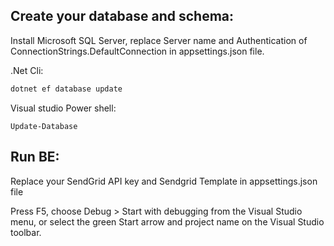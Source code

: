## Create your database and schema:
Install Microsoft SQL Server, replace Server name and Authentication of ConnectionStrings.DefaultConnection in appsettings.json file.

.Net Cli:
```bash
dotnet ef database update
```
Visual studio Power shell:
```
Update-Database
```
## Run BE: 
Replace your SendGrid API key and Sendgrid Template in appsettings.json file

Press F5, choose Debug > Start with debugging from the Visual Studio menu, or select the green Start arrow and project name on the Visual Studio toolbar.
